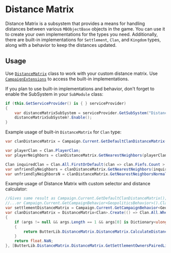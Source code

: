 # Distance Matrix
Distance Matrix is a subsystem that provides a means for handling distances between various `MBObjectBase` objects in the game. You can use it to create your own implementations for the types you need.
Additionally, there are built-in implementations for `Settlement`, `Clan`, and `Kingdom` types, along with a behavior to keep the distances updated.

## Usage
Use [``DistanceMatrix``](xref:Bannerlord.ButterLib.DistanceMatrix.DistanceMatrix-1) class to work with your custom distance matrix.
Use [``CampaignExtensions``](xref:Bannerlord.ButterLib.Common.Extensions.CampaignExtensions) to access the built-in implementations.

If you plan to use built-in implementations and behavior, don't forget to enable the SubSystem in your `SubModule` class:
```csharp
if (this.GetServiceProvider() is { } serviceProvider)
{
    var distanceMatrixSubSystem = serviceProvider.GetSubSystem("Distance Matrix");
    distanceMatrixSubSystem?.Enable();
}
```

Example usage of built-in `DistanceMatrix` for `Clan` type:
```csharp
var clanDistanceMatrix = Campaign.Current.GetDefaultClanDistanceMatrix();

var playerClan = Clan.PlayerClan;
var playerNeighbors = clanDistanceMatrix.GetNearestNeighbors(playerClan, 10);

Clan inquiredClan = Clan.All.FirstOrDefault(clan => clan.Fiefs.Count > 0 && Clan.All.Any(x => x.Fiefs.Count > 0 && clan.MapFaction.IsAtWarWith(x.MapFaction)));
var unfriendlyNeighbors = clanDistanceMatrix.GetNearestNeighbors(inquiredObject: inquiredClan, 20, x => !float.IsNaN(x.Distance) && x.OtherObject != inquiredClan && x.OtherObject.MapFaction.IsAtWarWith(inquiredClan.MapFaction)).ToList();
var unfriendlyNeighborsN = clanDistanceMatrix.GetNearestNeighborsNormalized(inquiredObject: inquiredClan, 20, x => !float.IsNaN(x.Distance) && x.OtherObject != inquiredClan && x.OtherObject.MapFaction.IsAtWarWith(inquiredClan.MapFaction)).ToList();
```

Example usage of Distance Matrix with custom selector and distance calculator:
```csharp
//Gives same result as Campaign.Current.GetDefaultClanDistanceMatrix();
//...or Campaign.Current.GetCampaignBehavior<GeopoliticsBehavior>().ClanDistanceMatrix;
var settlementDistanceMatrix = Campaign.Current.GetCampaignBehavior<GeopoliticsBehavior>().SettlementDistanceMatrix ?? new DistanceMatrixImplementation<Settlement>();
var clanDistanceMatrix = DistanceMatrix<Clan>.Create(() => Clan.All.Where(x => !x.IsEliminated && !x.IsBanditFaction), (clan, otherClan, args) =>
{
    if (args != null && args.Length == 1 && args[0] is Dictionary<ulong, WeightedDistance> lst)
    {
        return ButterLib.DistanceMatrix.DistanceMatrix.CalculateDistanceBetweenClans(clan, otherClan, lst).GetValueOrDefault();
    }
    return float.NaN;
}, [ButterLib.DistanceMatrix.DistanceMatrix.GetSettlementOwnersPairedList(settlementDistanceMatrix!)!]);
```
